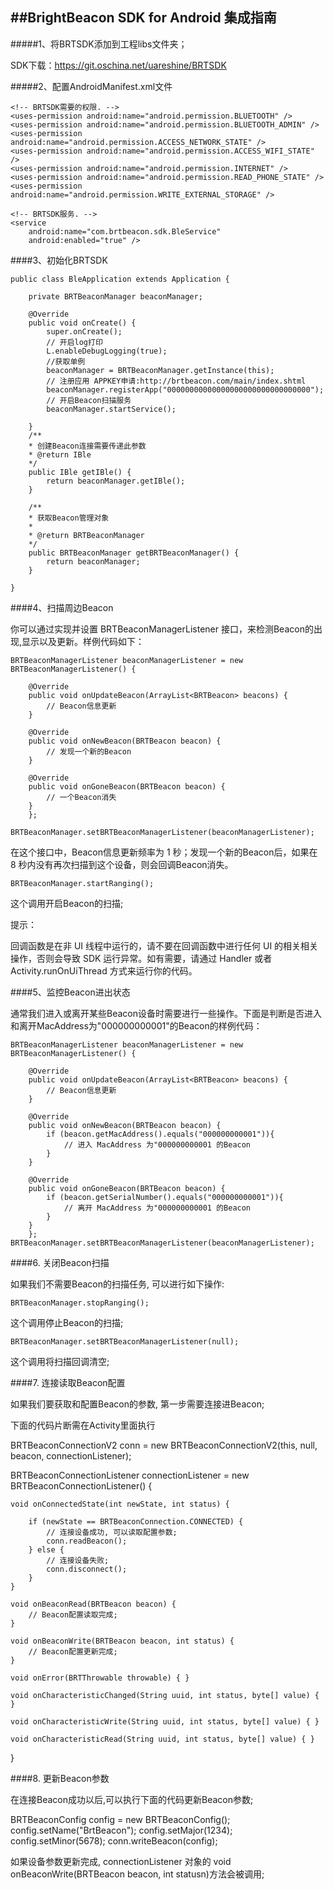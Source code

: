 
##BrightBeacon SDK for Android 集成指南
---
#####1、将BRTSDK添加到工程libs文件夹；


SDK下载：https://git.oschina.net/uareshine/BRTSDK
	
#####2、配置AndroidManifest.xml文件

	
 	<!-- BRTSDK需要的权限. -->
    <uses-permission android:name="android.permission.BLUETOOTH" />
    <uses-permission android:name="android.permission.BLUETOOTH_ADMIN" />
    <uses-permission android:name="android.permission.ACCESS_NETWORK_STATE" />
    <uses-permission android:name="android.permission.ACCESS_WIFI_STATE" />
    <uses-permission android:name="android.permission.INTERNET" />
    <uses-permission android:name="android.permission.READ_PHONE_STATE" />
    <uses-permission android:name="android.permission.WRITE_EXTERNAL_STORAGE" />
    
    <!-- BRTSDK服务. -->
    <service
        android:name="com.brtbeacon.sdk.BleService"
        android:enabled="true" />
        
####3、初始化BRTSDK


	public class BleApplication extends Application {

		private BRTBeaconManager beaconManager;

		@Override
		public void onCreate() {
			super.onCreate();
			// 开启log打印
			L.enableDebugLogging(true);
			//获取单例
			beaconManager = BRTBeaconManager.getInstance(this);
			// 注册应用 APPKEY申请:http://brtbeacon.com/main/index.shtml
			beaconManager.registerApp("00000000000000000000000000000000");
			// 开启Beacon扫描服务
			beaconManager.startService();

		}
		/**
	 	* 创建Beacon连接需要传递此参数
	 	* @return IBle
	 	*/
		public IBle getIBle() {
			return beaconManager.getIBle();
		}

		/**
	 	* 获取Beacon管理对象
	 	* 
	 	* @return BRTBeaconManager
	 	*/
		public BRTBeaconManager getBRTBeaconManager() {
			return beaconManager;
		}

	}
	
####4、扫描周边Beacon

你可以通过实现并设置 BRTBeaconManagerListener 接口，来检测Beacon的出现,显示以及更新。样例代码如下：

	BRTBeaconManagerListener beaconManagerListener = new BRTBeaconManagerListener() {

    	@Override
    	public void onUpdateBeacon(ArrayList<BRTBeacon> beacons) {
        	// Beacon信息更新                  
    	}

    	@Override
    	public void onNewBeacon(BRTBeacon beacon) {
        	// 发现一个新的Beacon        
    	}

    	@Override
    	public void onGoneBeacon(BRTBeacon beacon) {
        	// 一个Beacon消失     
    	}
		};
	
	BRTBeaconManager.setBRTBeaconManagerListener(beaconManagerListener);
在这个接口中，Beacon信息更新频率为 1 秒；发现一个新的Beacon后，如果在 8 秒内没有再次扫描到这个设备，则会回调Beacon消失。

	BRTBeaconManager.startRanging();
这个调用开启Beacon的扫描;

	
提示：

回调函数是在非 UI 线程中运行的，请不要在回调函数中进行任何 UI 的相关相关操作，否则会导致 SDK 运行异常。如有需要，请通过 Handler 或者 Activity.runOnUiThread 方式来运行你的代码。

####5、监控Beacon进出状态

通常我们进入或离开某些Beacon设备时需要进行一些操作。下面是判断是否进入和离开MacAddress为"000000000001"的Beacon的样例代码：

	BRTBeaconManagerListener beaconManagerListener = new BRTBeaconManagerListener() {

    	@Override
    	public void onUpdateBeacon(ArrayList<BRTBeacon> beacons) {
        	// Beacon信息更新                  
    	}

    	@Override
    	public void onNewBeacon(BRTBeacon beacon) {
        	if (beacon.getMacAddress().equals("000000000001")){
            	// 进入 MacAddress 为"000000000001 的Beacon
        	}
    	}

    	@Override
    	public void onGoneBeacon(BRTBeacon beacon) {
        	if (beacon.getSerialNumber().equals("000000000001")){
            	// 离开 MacAddress 为"000000000001 的Beacon
        	}      
    	}
		};
	BRTBeaconManager.setBRTBeaconManagerListener(beaconManagerListener);
	
####6. 关闭Beacon扫描

如果我们不需要Beacon的扫描任务, 可以进行如下操作:

	BRTBeaconManager.stopRanging();
这个调用停止Beacon的扫描;

	BRTBeaconManager.setBRTBeaconManagerListener(null);
这个调用将扫描回调清空;

####7. 连接读取Beacon配置

如果我们要获取和配置Beacon的参数, 第一步需要连接进Beacon;

下面的代码片断需在Activity里面执行

BRTBeaconConnectionV2 conn = new BRTBeaconConnectionV2(this, null, beacon, connectionListener);

BRTBeaconConnectionListener connectionListener = new BRTBeaconConnectionListener() {

	void onConnectedState(int newState, int status) {
	
		if (newState == BRTBeaconConnection.CONNECTED) {
			// 连接设备成功, 可以读取配置参数;
			conn.readBeacon();
		} else {
			// 连接设备失败;
			conn.disconnect();
		}
	}

	void onBeaconRead(BRTBeacon beacon) { 
		// Beacon配置读取完成;
	}

	void onBeaconWrite(BRTBeacon beacon, int status) {
		// Beacon配置更新完成;
	}

	void onError(BRTThrowable throwable) { }

	void onCharacteristicChanged(String uuid, int status, byte[] value) { }

	void onCharacteristicWrite(String uuid, int status, byte[] value) { }

	void onCharacteristicRead(String uuid, int status, byte[] value) { }
}

####8. 更新Beacon参数

在连接Beacon成功以后,可以执行下面的代码更新Beacon参数;

BRTBeaconConfig config = new BRTBeaconConfig();
config.setName("BrtBeacon");
config.setMajor(1234);
config.setMinor(5678);
conn.writeBeacon(config);

如果设备参数更新完成, connectionListener 对象的 void onBeaconWrite(BRTBeacon beacon, int statusn)方法会被调用;











